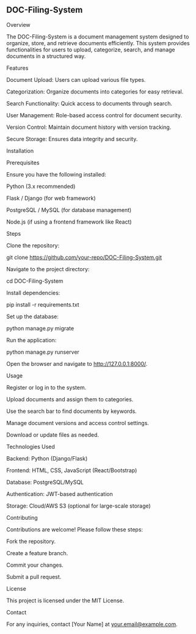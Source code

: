 ## DOC-Filing-System

Overview

The DOC-Filing-System is a document management system designed to organize, store, and retrieve documents efficiently. This system provides functionalities for users to upload, categorize, search, and manage documents in a structured way.

Features

Document Upload: Users can upload various file types.

Categorization: Organize documents into categories for easy retrieval.

Search Functionality: Quick access to documents through search.

User Management: Role-based access control for document security.

Version Control: Maintain document history with version tracking.

Secure Storage: Ensures data integrity and security.

Installation

Prerequisites

Ensure you have the following installed:

Python (3.x recommended)

Flask / Django (for web framework)

PostgreSQL / MySQL (for database management)

Node.js (if using a frontend framework like React)

Steps

Clone the repository:

git clone https://github.com/your-repo/DOC-Filing-System.git

Navigate to the project directory:

cd DOC-Filing-System

Install dependencies:

pip install -r requirements.txt

Set up the database:

python manage.py migrate

Run the application:

python manage.py runserver

Open the browser and navigate to http://127.0.0.1:8000/.

Usage

Register or log in to the system.

Upload documents and assign them to categories.

Use the search bar to find documents by keywords.

Manage document versions and access control settings.

Download or update files as needed.

Technologies Used

Backend: Python (Django/Flask)

Frontend: HTML, CSS, JavaScript (React/Bootstrap)

Database: PostgreSQL/MySQL

Authentication: JWT-based authentication

Storage: Cloud/AWS S3 (optional for large-scale storage)

Contributing

Contributions are welcome! Please follow these steps:

Fork the repository.

Create a feature branch.

Commit your changes.

Submit a pull request.

License

This project is licensed under the MIT License.

Contact

For any inquiries, contact [Your Name] at your.email@example.com.
